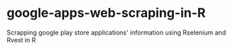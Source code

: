 # google-apps-web-scraping-in-R
Scrapping google play store applications' information using Rselenium and Rvest in R
